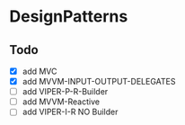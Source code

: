 # DesignPatterns

## Todo

- [x] add MVC
- [x] add MVVM-INPUT-OUTPUT-DELEGATES
- [ ] add VIPER-P-R-Builder
- [ ] add MVVM-Reactive
- [ ] add VIPER-I-R NO Builder
